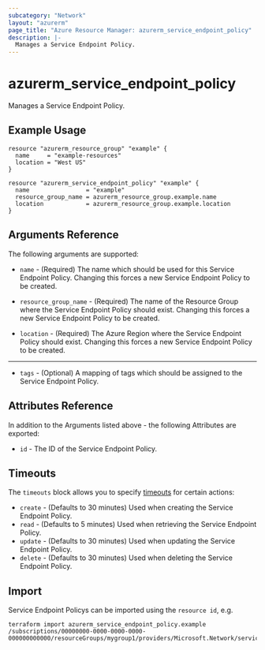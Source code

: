 ```yaml
---
subcategory: "Network"
layout: "azurerm"
page_title: "Azure Resource Manager: azurerm_service_endpoint_policy"
description: |-
  Manages a Service Endpoint Policy.
---
```


# azurerm_service_endpoint_policy

Manages a Service Endpoint Policy.

## Example Usage

```hcl
resource "azurerm_resource_group" "example" {
  name     = "example-resources"
  location = "West US"
}

resource "azurerm_service_endpoint_policy" "example" {
  name                = "example"
  resource_group_name = azurerm_resource_group.example.name
  location            = azurerm_resource_group.example.location
}
```

## Arguments Reference

The following arguments are supported:

* `name` - (Required) The name which should be used for this Service Endpoint Policy. Changing this forces a new Service Endpoint Policy to be created.

* `resource_group_name` - (Required) The name of the Resource Group where the Service Endpoint Policy should exist. Changing this forces a new Service Endpoint Policy to be created.

* `location` - (Required) The Azure Region where the Service Endpoint Policy should exist. Changing this forces a new Service Endpoint Policy to be created.

---

* `tags` - (Optional) A mapping of tags which should be assigned to the Service Endpoint Policy.

## Attributes Reference

In addition to the Arguments listed above - the following Attributes are exported: 

* `id` - The ID of the Service Endpoint Policy.

## Timeouts

The `timeouts` block allows you to specify [timeouts](https://www.terraform.io/docs/configuration/resources.html#timeouts) for certain actions:

* `create` - (Defaults to 30 minutes) Used when creating the Service Endpoint Policy.
* `read` - (Defaults to 5 minutes) Used when retrieving the Service Endpoint Policy.
* `update` - (Defaults to 30 minutes) Used when updating the Service Endpoint Policy.
* `delete` - (Defaults to 30 minutes) Used when deleting the Service Endpoint Policy.

## Import

Service Endpoint Policys can be imported using the `resource id`, e.g.

```shell
terraform import azurerm_service_endpoint_policy.example /subscriptions/00000000-0000-0000-0000-000000000000/resourceGroups/mygroup1/providers/Microsoft.Network/serviceEndpointPolicies/policy1
```
